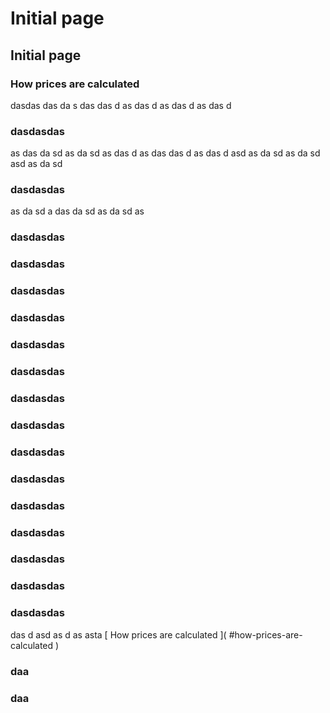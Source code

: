 # Initial page

## Initial page

### How prices are calculated

dasdas das da s das das d as das d as das d as das d

### dasdasdas

as das da sd as da sd as das d as das das d as das d asd as da sd as da sd asd as da sd

### dasdasdas

as da sd a das da sd as da sd as

### dasdasdas

### dasdasdas

### dasdasdas

### dasdasdas

### dasdasdas

### dasdasdas

### dasdasdas

### dasdasdas

### dasdasdas

### dasdasdas

### dasdasdas

### dasdasdas

### dasdasdas

### dasdasdas

### dasdasdas

das d asd as d as asta \[ How prices are calculated \]\( \#how-prices-are-calculated \)



### daa

### daa

